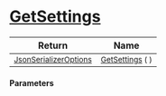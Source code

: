 # [GetSettings](./NetCoreSerializationHelper-100664134.md)



| Return | Name | 
| --- | --- | 
| <sub>[JsonSerializerOptions](https://docs.microsoft.com/en-us/dotnet/api/System.Text.Json.JsonSerializerOptions)</sub>| <sub>[GetSettings](./NetCoreSerializationHelper-100664134.md) (  )</sub>| <br>


#### Parameters
